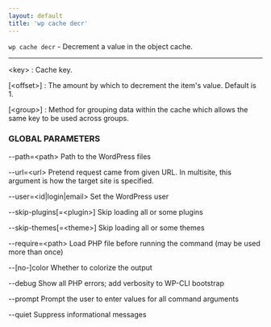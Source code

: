 ```yaml
---
layout: default
title: 'wp cache decr'
---
```


`wp cache decr` - Decrement a value in the object cache.

<hr />

&lt;key&gt;
: Cache key.

[&lt;offset&gt;]
: The amount by which to decrement the item's value. Default is 1.

[&lt;group&gt;]
: Method for grouping data within the cache which allows the same key to be used across groups.

### GLOBAL PARAMETERS

  \--path=&lt;path&gt;
      Path to the WordPress files

  \--url=&lt;url&gt;
      Pretend request came from given URL. In multisite, this argument is how the target site is specified.

  \--user=&lt;id|login|email&gt;
      Set the WordPress user

  \--skip-plugins[=&lt;plugin&gt;]
      Skip loading all or some plugins

  \--skip-themes[=&lt;theme&gt;]
      Skip loading all or some themes

  \--require=&lt;path&gt;
      Load PHP file before running the command (may be used more than once)

  \--[no-]color
      Whether to colorize the output

  \--debug
      Show all PHP errors; add verbosity to WP-CLI bootstrap

  \--prompt
      Prompt the user to enter values for all command arguments

  \--quiet
      Suppress informational messages



